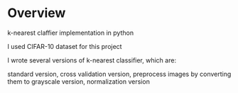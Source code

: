 # Overview
k-nearest claffier implementation in python

I used CIFAR-10 dataset for this project

I wrote several versions of k-nearest classifier, which are:

standard version, cross validation version, preprocess images by converting them to grayscale version, normalization version
